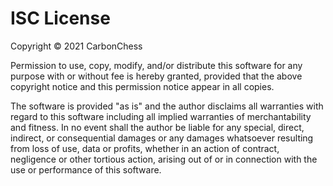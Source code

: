 # ISC License

Copyright © 2021 CarbonChess

Permission to use, copy, modify, and/or distribute this software for any purpose with or without fee is hereby granted, provided that the above copyright notice and this permission notice appear in all copies.

The software is provided "as is" and the author disclaims all warranties with regard to this software including all implied warranties of merchantability and fitness.
In no event shall the author be liable for any special, direct, indirect, or consequential damages or any damages whatsoever resulting from loss of use, data or profits, whether in an action of contract, negligence or other tortious action, arising out of or in connection with the use or performance of this software.
